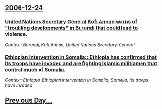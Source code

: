 ## [2006-12-24](/news/2006/12/24/index.md)

### [ United Nations Secretary General Kofi Annan warns of "troubling developments" in Burundi that could lead to violence. ](/news/2006/12/24/united-nations-secretary-general-kofi-annan-warns-of-troubling-developments-in-burundi-that-could-lead-to-violence.md)
_Context: Burundi, Kofi Annan, United Nations Secretary-General_

### [ Ethiopian intervention in Somalia:: Ethiopia has confirmed that its troops have invaded and are fighting Islamic militiamen that control much of Somalia. ](/news/2006/12/24/ethiopian-intervention-in-somalia-ethiopia-has-confirmed-that-its-troops-have-invaded-and-are-fighting-islamic-militiamen-that-control-mu.md)
_Context: Ethiopia, Ethiopian intervention in Somalia, Somalia, its troops have invaded_

## [Previous Day...](/news/2006/12/23/index.md)

